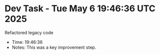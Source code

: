 # Dev Task - Tue May  6 19:46:36 UTC 2025
Refactored legacy code
- Time: 19:46:36
- Notes: This was a key improvement step.
